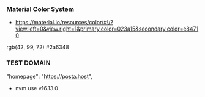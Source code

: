### Material Color System 
+ https://material.io/resources/color/#!/?view.left=0&view.right=1&primary.color=023a15&secondary.color=e84710

rgb(42, 99, 72)
#2a6348

### TEST DOMAIN
"homepage": "https://posta.host",

- nvm use v16.13.0